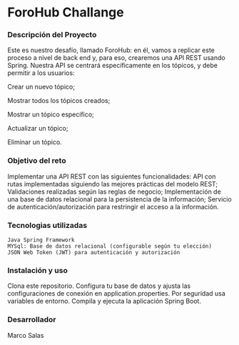<h1>ForoHub Challange</h1>


<h3>Descripción del Proyecto</h3>
Este es nuestro desafío, llamado ForoHub: en él, vamos a replicar este proceso a nivel de back end y, para eso, crearemos una API REST usando Spring.
Nuestra API se centrará específicamente en los tópicos, y debe permitir a los usuarios:

Crear un nuevo tópico;

Mostrar todos los tópicos creados;

Mostrar un tópico específico;

Actualizar un tópico;

Eliminar un tópico.

<h3>Objetivo del reto</h3>

Implementar una API REST con las siguientes funcionalidades:
API con rutas implementadas siguiendo las mejores prácticas del modelo REST;
Validaciones realizadas según las reglas de negocio;
Implementación de una base de datos relacional para la persistencia de la información;
Servicio de autenticación/autorización para restringir el acceso a la información.

<h3>Tecnologias utilizadas</h3>

    Java Spring Framework
    MYSql: Base de datos relacional (configurable según tu elección)
    JSON Web Token (JWT) para autenticación y autorización

<h3>Instalación y uso</h3>

Clona este repositorio.
    Configura tu base de datos y ajusta las configuraciones de conexión en application.properties.
    Por seguridad usa variables de entorno.
    Compila y ejecuta la aplicación Spring Boot.

<h3>Desarrollador</h3>
Marco Salas
